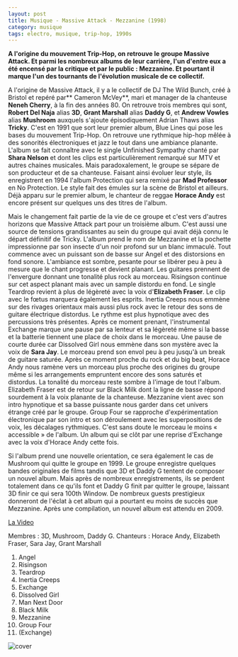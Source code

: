```yaml
---
layout: post
title: Musique - Massive Attack - Mezzanine (1998)
category: musique
tags: electro, musique, trip-hop, 1990s
---
```


**A l'origine du mouvement Trip-Hop, on retrouve le groupe Massive Attack. Et parmi les nombreux albums de leur carrière, l'un d'entre eux a été encensé par la critique et par le public : Mezzanine. Et pourtant il marque l'un des tournants de l'évolution musicale de ce collectif.**

A l'origine de Massive Attack, il y a le collectif de DJ The Wild Bunch, créé à Bristol et repéré par** Cameron McVey**, mari et manager de la chanteuse **Neneh Cherry**, à la fin des années 80. On retrouve trois membres qui sont, **Robert Del Naja** alias **3D**, **Grant Marshall** alias **Daddy G**, et **Andrew Vowles** alias **Mushroom** auxquels s'ajoute épisodiquement Adrian Thaws alias **Tricky**. C'est en 1991 que sort leur premier album, Blue Lines qui pose les bases du mouvement Trip-Hop. On retrouve une rythmique hip-hop mêlée à des sonorités électroniques et jazz le tout dans une ambiance planante. L'album se fait connaître avec le single Unfinished Sympathy chanté par **Shara Nelson** et dont les clips est particulièrement remarqué sur MTV et autres chaines musicales. Mais paradoxalement, le groupe se sépare de son producteur et de sa chanteuse. Faisant ainsi évoluer leur style, ils enregistrent en 1994 l'album Protection qui sera remixé par **Mad Professor** en No Protection. Le style fait des émules sur la scène de Bristol et ailleurs. Déjà apparu sur le premier album, le chanteur de reggae **Horace Andy** est encore présent sur quelques uns des titres de l'album.

Mais le changement fait partie de la vie de ce groupe et c'est vers d'autres horizons que Massive Attack part pour un troisième album. C'est aussi une source de tensions grandissantes au sein du groupe qui avait déjà connu le départ définitif de Tricky. L'album prend le nom de Mezzanine et la pochette impressionne par son insecte d'un noir profond sur un blanc immaculé. Tout commence avec un puissant son de basse sur Angel et des distorsions en fond sonore. L'ambiance est sombre, pesante pour se libérer peu à peu à mesure que le chant progresse et devient planant. Les guitares prennent de l'envergure donnant une tonalité plus rock au morceau. Risingson continue sur cet aspect planant mais avec un sample distordu en fond. Le single Teardrop revient à plus de légèreté avec la voix d'**Elizabeth Fraser**. Le clip avec le fœtus marquera également les esprits. Inertia Creeps nous emmène sur des rivages orientaux mais aussi plus rock avec le retour des sons de guitare électrique distordus. Le rythme est plus hypnotique avec des percussions très présentes. Après ce moment prenant, l'instrumental Exchange marque une pause par sa lenteur et sa légèreté même si la basse et la batterie tiennent une place de choix dans le morceau. Une pause de courte durée car Dissolved Girl nous emmène dans son mystère avec la voix de **Sara Jay**. Le morceau prend son envol peu à peu jusqu'à un break de guitare saturée. Après ce moment proche du rock et du big beat, Horace Andy nous ramène vers un morceau plus proche des origines du groupe même si les arrangements empruntent encore des sons saturés et distordus. La tonalité du morceau reste sombre à l'image de tout l'album. Elizabeth Fraser est de retour sur Black Milk dont la ligne de basse répond sourdement à la voix planante de la chanteuse. Mezzanine vient avec son intro hypnotique et sa basse puissante nous garder dans cet univers étrange créé par le groupe. Group Four se rapproche d'expérimentation électronique par son intro et son déroulement avec les superpositions de voix, les décalages rythmiques. C'est sans doute le morceau le moins « accessible » de l'album. Un album qui se clôt par une reprise d'Exchange avec la voix d'Horace Andy cette fois.

Si l'album prend une nouvelle orientation, ce sera également le cas de Mushroom qui quitte le groupe en 1999. Le groupe enregistre quelques bandes originales de films tandis que 3D et Daddy G tentent de composer un nouvel album. Mais après de nombreux enregistrements, ils se perdent totalement dans ce qu'ils font et Daddy G finit par quitter le groupe, laissant 3D finir ce qui sera 100th Window. De nombreux guests prestigieux donneront de l'éclat à cet album qui a pourtant eu moins de succès que Mezzanine. Après une compilation, un nouvel album est attendu en 2009.


[La Video](https://www.youtube.com/watch?v=u7K72X4eo_s)

Membres : 3D, Mushroom, Daddy G. Chanteurs : Horace Andy, Elizabeth Fraser, Sara Jay, Grant Marshall

1. Angel 
2. Risingson 
3. Teardrop 
4. Inertia Creeps 
5. Exchange 
6. Dissolved Girl 
7. Man Next Door 
8. Black Milk 
9. Mezzanine 
10. Group Four 
11. (Exchange)

![cover](http://cheziceman.files.wordpress.com/2010/09/massivemezzanine1.jpg)
